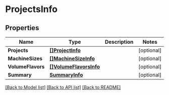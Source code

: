 # ProjectsInfo

## Properties

Name | Type | Description | Notes
------------ | ------------- | ------------- | -------------
**Projects** | [**[]ProjectInfo**](ProjectInfo.md) |  | [optional] 
**MachineSizes** | [**[]MachineSizeInfo**](MachineSizeInfo.md) |  | [optional] 
**VolumeFlavors** | [**[]VolumeFlavorsInfo**](VolumeFlavorsInfo.md) |  | [optional] 
**Summary** | [**SummaryInfo**](SummaryInfo.md) |  | [optional] 

[[Back to Model list]](../README.md#documentation-for-models) [[Back to API list]](../README.md#documentation-for-api-endpoints) [[Back to README]](../README.md)


